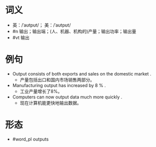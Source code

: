 # 词义
- 英：/ˈaʊtpʊt/； 美：/ˈaʊtpʊt/
- #n 输出；输出端；(人、机器、机构的)产量；输出功率；输出量
- #vt 输出
# 例句
- Output consists of both exports and sales on the domestic market .
	- 产量包括出口和国内市场销售两部分。
- Manufacturing output has increased by 8 % .
	- 工业产量增长了8%。
- Computers can now output data much more quickly .
	- 现在计算机能更快地输出数据。
# 形态
- #word_pl outputs
